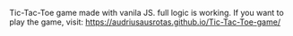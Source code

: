 Tic-Tac-Toe game made with vanila JS. full logic is working. If you want to play the game, visit:
https://audriusausrotas.github.io/Tic-Tac-Toe-game/
